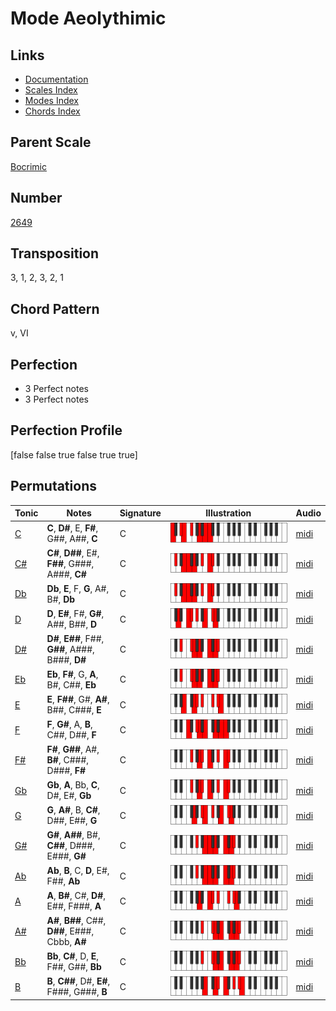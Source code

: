 # Mode Aeolythimic

## Links

- [Documentation](README.md)
- [Scales Index](Scales.md)
- [Modes Index](Modes.md)
- [Chords Index](Chords.md)

## Parent Scale

[Bocrimic](ScaleBocrimic.md)

## Number

[2649](https://ianring.com/musictheory/scales/2649)

## Transposition

3, 1, 2, 3, 2, 1

## Chord Pattern

v, VI

## Perfection

- 3 Perfect notes
- 3 Perfect notes

## Perfection Profile

[false false true false true true]

## Permutations

| Tonic | Notes | Signature | Illustration | Audio |
|-------|-------|-----------|--------------|-------|
| [C](ModeCNaturalAeolythimic.md) | **C**, **D#**, E, **F#**, G##, A##, **C** | C | ![CNaturalAeolythimic](ModeCNaturalAeolythimic.png) | [midi](https://github.com/edipermadi/music/blob/main/docs/ModeCNaturalAeolythimic.mid?raw=true) |
| [C#](ModeCSharpAeolythimic.md) | **C#**, **D##**, E#, **F##**, G###, A###, **C#** | C | ![CSharpAeolythimic](ModeCSharpAeolythimic.png) | [midi](https://github.com/edipermadi/music/blob/main/docs/ModeCSharpAeolythimic.mid?raw=true) |
| [Db](ModeDFlatAeolythimic.md) | **Db**, **E**, F, **G**, A#, B#, **Db** | C | ![DFlatAeolythimic](ModeDFlatAeolythimic.png) | [midi](https://github.com/edipermadi/music/blob/main/docs/ModeDFlatAeolythimic.mid?raw=true) |
| [D](ModeDNaturalAeolythimic.md) | **D**, **E#**, F#, **G#**, A##, B##, **D** | C | ![DNaturalAeolythimic](ModeDNaturalAeolythimic.png) | [midi](https://github.com/edipermadi/music/blob/main/docs/ModeDNaturalAeolythimic.mid?raw=true) |
| [D#](ModeDSharpAeolythimic.md) | **D#**, **E##**, F##, **G##**, A###, B###, **D#** | C | ![DSharpAeolythimic](ModeDSharpAeolythimic.png) | [midi](https://github.com/edipermadi/music/blob/main/docs/ModeDSharpAeolythimic.mid?raw=true) |
| [Eb](ModeEFlatAeolythimic.md) | **Eb**, **F#**, G, **A**, B#, C##, **Eb** | C | ![EFlatAeolythimic](ModeEFlatAeolythimic.png) | [midi](https://github.com/edipermadi/music/blob/main/docs/ModeEFlatAeolythimic.mid?raw=true) |
| [E](ModeENaturalAeolythimic.md) | **E**, **F##**, G#, **A#**, B##, C###, **E** | C | ![ENaturalAeolythimic](ModeENaturalAeolythimic.png) | [midi](https://github.com/edipermadi/music/blob/main/docs/ModeENaturalAeolythimic.mid?raw=true) |
| [F](ModeFNaturalAeolythimic.md) | **F**, **G#**, A, **B**, C##, D##, **F** | C | ![FNaturalAeolythimic](ModeFNaturalAeolythimic.png) | [midi](https://github.com/edipermadi/music/blob/main/docs/ModeFNaturalAeolythimic.mid?raw=true) |
| [F#](ModeFSharpAeolythimic.md) | **F#**, **G##**, A#, **B#**, C###, D###, **F#** | C | ![FSharpAeolythimic](ModeFSharpAeolythimic.png) | [midi](https://github.com/edipermadi/music/blob/main/docs/ModeFSharpAeolythimic.mid?raw=true) |
| [Gb](ModeGFlatAeolythimic.md) | **Gb**, **A**, Bb, **C**, D#, E#, **Gb** | C | ![GFlatAeolythimic](ModeGFlatAeolythimic.png) | [midi](https://github.com/edipermadi/music/blob/main/docs/ModeGFlatAeolythimic.mid?raw=true) |
| [G](ModeGNaturalAeolythimic.md) | **G**, **A#**, B, **C#**, D##, E##, **G** | C | ![GNaturalAeolythimic](ModeGNaturalAeolythimic.png) | [midi](https://github.com/edipermadi/music/blob/main/docs/ModeGNaturalAeolythimic.mid?raw=true) |
| [G#](ModeGSharpAeolythimic.md) | **G#**, **A##**, B#, **C##**, D###, E###, **G#** | C | ![GSharpAeolythimic](ModeGSharpAeolythimic.png) | [midi](https://github.com/edipermadi/music/blob/main/docs/ModeGSharpAeolythimic.mid?raw=true) |
| [Ab](ModeAFlatAeolythimic.md) | **Ab**, **B**, C, **D**, E#, F##, **Ab** | C | ![AFlatAeolythimic](ModeAFlatAeolythimic.png) | [midi](https://github.com/edipermadi/music/blob/main/docs/ModeAFlatAeolythimic.mid?raw=true) |
| [A](ModeANaturalAeolythimic.md) | **A**, **B#**, C#, **D#**, E##, F###, **A** | C | ![ANaturalAeolythimic](ModeANaturalAeolythimic.png) | [midi](https://github.com/edipermadi/music/blob/main/docs/ModeANaturalAeolythimic.mid?raw=true) |
| [A#](ModeASharpAeolythimic.md) | **A#**, **B##**, C##, **D##**, E###, Cbbb, **A#** | C | ![ASharpAeolythimic](ModeASharpAeolythimic.png) | [midi](https://github.com/edipermadi/music/blob/main/docs/ModeASharpAeolythimic.mid?raw=true) |
| [Bb](ModeBFlatAeolythimic.md) | **Bb**, **C#**, D, **E**, F##, G##, **Bb** | C | ![BFlatAeolythimic](ModeBFlatAeolythimic.png) | [midi](https://github.com/edipermadi/music/blob/main/docs/ModeBFlatAeolythimic.mid?raw=true) |
| [B](ModeBNaturalAeolythimic.md) | **B**, **C##**, D#, **E#**, F###, G###, **B** | C | ![BNaturalAeolythimic](ModeBNaturalAeolythimic.png) | [midi](https://github.com/edipermadi/music/blob/main/docs/ModeBNaturalAeolythimic.mid?raw=true) |
